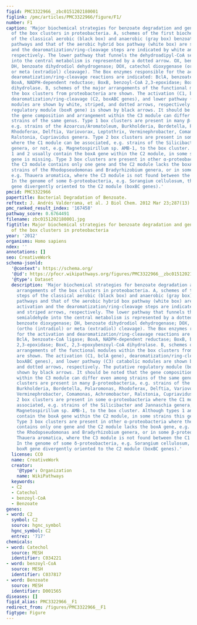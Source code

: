 ```yaml
---
figid: PMC3322966__zbc0151202180001
figlink: /pmc/articles/PMC3322966/figure/F1/
number: F1
caption: 'Major biochemical strategies for benzoate degradation and genetic arrangements
  of the box clusters in proteobacteria. A, schemes of the first biochemical steps
  of the classical aerobic (black box) and anaerobic (gray box) benzoate degradation
  pathways and that of the aerobic hybrid box pathway (white box) are shown. The activation
  and the dearomatization/ring-cleavage steps are indicated by white and striped arrows,
  respectively. The lower pathway that funnels the dehydroadipyl-CoA semialdehyde
  into the central metabolism is represented by a dotted arrow. OX, benzoate dioxygenase;
  DH, benzoate dihydrodiol dehydrogenase; DOX, catechol dioxygenase (ortho (intradiol)
  or meta (extradiol) cleavage). The Box enzymes responsible for the activation and
  dearomatization/ring-cleavage reactions are indicated: BclA, benzoate-CoA ligase;
  BoxA, NADPH-dependent reductase; BoxB, benzoyl-CoA 2,3-epoxidase; BoxC, 2,3-epoxybenzoyl-CoA
  dihydrolase. B, schemes of the major arrangements of the functional modules within
  the box clusters from proteobacteria are shown. The activation (C1, bclA gene),
  dearomatization/ring-cleavage (C2, boxABC genes), and lower pathway (C3) catabolic
  modules are shown by white, striped, and dotted arrows, respectively. The putative
  regulatory module (boxR gene) is shown by black arrows. It should be noted that
  the gene composition and arrangement within the C3 module can differ even among
  strains of the same genus. Type 1 box clusters are present in many β-proteobacteria,
  e.g. strains of the Azoarcus/Aromatoleum, Burkholderia, Bordetella, Polaromonas,
  Rhodoferax, Delftia, Variovorax, Leptothrix, Verminephrobacter, Comamonas, Achromobacter,
  Ralstonia, Cupriavidus genera. Type 2 box clusters are present in some α-proteobacteria
  where the C1 module can be associated, e.g. strains of the Silicibacter and Jannaschia
  genera, or not, e.g. Magnetospirillum sp. AMB-1, to the box cluster. Although types
  1 and 2 usually contain the boxA gene within the C2 module, in some strains this
  gene is missing. Type 3 box clusters are present in other α-proteobacteria where
  the C3 module contains only one gene and the C2 module lacks the boxA gene, e.g.
  strains of the Rhodopseudomonas and Bradyrhizobium genera, or in some β-proteobacteria,
  e.g. Thauera aromatica, where the C3 module is not found between the C1 and C2 modules.
  In the genome of some δ-proteobacteria, e.g. Sorangium cellulosum, there is a boxR
  gene divergently oriented to the C2 module (boxBC genes).'
pmcid: PMC3322966
papertitle: Bacterial Degradation of Benzoate.
reftext: J. Andrés Valderrama, et al. J Biol Chem. 2012 Mar 23;287(13):10494-10508.
pmc_ranked_result_index: '167458'
pathway_score: 0.6764491
filename: zbc0151202180001.jpg
figtitle: Major biochemical strategies for benzoate degradation and genetic arrangements
  of the box clusters in proteobacteria
year: '2012'
organisms: Homo sapiens
ndex: ''
annotations: []
seo: CreativeWork
schema-jsonld:
  '@context': https://schema.org/
  '@id': https://pfocr.wikipathways.org/figures/PMC3322966__zbc0151202180001.html
  '@type': Dataset
  description: 'Major biochemical strategies for benzoate degradation and genetic
    arrangements of the box clusters in proteobacteria. A, schemes of the first biochemical
    steps of the classical aerobic (black box) and anaerobic (gray box) benzoate degradation
    pathways and that of the aerobic hybrid box pathway (white box) are shown. The
    activation and the dearomatization/ring-cleavage steps are indicated by white
    and striped arrows, respectively. The lower pathway that funnels the dehydroadipyl-CoA
    semialdehyde into the central metabolism is represented by a dotted arrow. OX,
    benzoate dioxygenase; DH, benzoate dihydrodiol dehydrogenase; DOX, catechol dioxygenase
    (ortho (intradiol) or meta (extradiol) cleavage). The Box enzymes responsible
    for the activation and dearomatization/ring-cleavage reactions are indicated:
    BclA, benzoate-CoA ligase; BoxA, NADPH-dependent reductase; BoxB, benzoyl-CoA
    2,3-epoxidase; BoxC, 2,3-epoxybenzoyl-CoA dihydrolase. B, schemes of the major
    arrangements of the functional modules within the box clusters from proteobacteria
    are shown. The activation (C1, bclA gene), dearomatization/ring-cleavage (C2,
    boxABC genes), and lower pathway (C3) catabolic modules are shown by white, striped,
    and dotted arrows, respectively. The putative regulatory module (boxR gene) is
    shown by black arrows. It should be noted that the gene composition and arrangement
    within the C3 module can differ even among strains of the same genus. Type 1 box
    clusters are present in many β-proteobacteria, e.g. strains of the Azoarcus/Aromatoleum,
    Burkholderia, Bordetella, Polaromonas, Rhodoferax, Delftia, Variovorax, Leptothrix,
    Verminephrobacter, Comamonas, Achromobacter, Ralstonia, Cupriavidus genera. Type
    2 box clusters are present in some α-proteobacteria where the C1 module can be
    associated, e.g. strains of the Silicibacter and Jannaschia genera, or not, e.g.
    Magnetospirillum sp. AMB-1, to the box cluster. Although types 1 and 2 usually
    contain the boxA gene within the C2 module, in some strains this gene is missing.
    Type 3 box clusters are present in other α-proteobacteria where the C3 module
    contains only one gene and the C2 module lacks the boxA gene, e.g. strains of
    the Rhodopseudomonas and Bradyrhizobium genera, or in some β-proteobacteria, e.g.
    Thauera aromatica, where the C3 module is not found between the C1 and C2 modules.
    In the genome of some δ-proteobacteria, e.g. Sorangium cellulosum, there is a
    boxR gene divergently oriented to the C2 module (boxBC genes).'
  license: CC0
  name: CreativeWork
  creator:
    '@type': Organization
    name: WikiPathways
  keywords:
  - C2
  - Catechol
  - benzoyl-CoA
  - Benzoate
genes:
- word: C2
  symbol: C2
  source: hgnc_symbol
  hgnc_symbol: C2
  entrez: '717'
chemicals:
- word: Catechol
  source: MESH
  identifier: C034221
- word: benzoyl-CoA
  source: MESH
  identifier: C037817
- word: Benzoate
  source: MESH
  identifier: D001565
diseases: []
figid_alias: PMC3322966__F1
redirect_from: /figures/PMC3322966__F1
figtype: Figure
---
```

